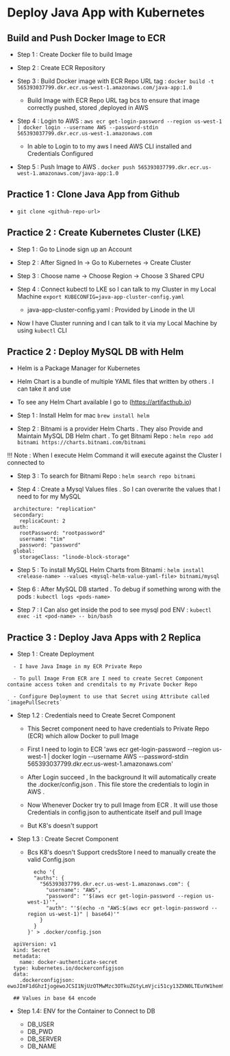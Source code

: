 # Deploy Java App with Kubernetes

## Build and Push Docker Image to ECR 

  - Step 1 : Create Docker file to build Image

  - Step 2 : Create ECR Repository

  - Step 3 : Build Docker image with ECR Repo URL tag : `docker build -t 565393037799.dkr.ecr.us-west-1.amazonaws.com/java-app:1.0`

    - Build Image with ECR Repo URL tag bcs to ensure that image correctly pushed, stored ,deployed in AWS
   
  - Step 4 : Login to AWS : `aws ecr get-login-password --region us-west-1 | docker login --username AWS --password-stdin 565393037799.dkr.ecr.us-west-1.amazonaws.com`
  
    - In able to Login to to my aws I need AWS CLI installed and Credentials Configured  
   
  - Step 5 : Push Image to AWS . `docker push 565393037799.dkr.ecr.us-west-1.amazonaws.com/java-app:1.0`  

## Practice 1 : Clone Java App from Github

  - `git clone <github-repo-url>`

## Practice 2 : Create Kubernetes Cluster (LKE)

  - Step 1 : Go to Linode sign up an Account

  - Step 2 : After Signed In -> Go to Kubernetes -> Create Cluster

  - Step 3 : Choose name -> Choose Region -> Choose 3 Shared CPU

  - Step 4 : Connect kubectl to LKE so I can talk to my Cluster in my Local Machine `export KUBECONFIG=java-app-cluster-config.yaml`

      - java-app-cluster-config.yaml : Provided by Linode in the UI
   
  - Now I have Cluster running and I can talk to it via my Local Machine by using `kubectl` CLI

## Practice 2 : Deploy MySQL DB with Helm 

  - Helm is a Package Manager for Kubernetes

  - Helm Chart is a bundle of multiple YAML files that written by others . I can take it and use

  - To see any Helm Chart available I go to (https://artifacthub.io)

  - Step 1 : Install Helm for mac `brew install helm`

  - Step 2 : Bitnami is a provider Helm Charts . They also Provide and Maintain MySQL DB Helm chart . To get Bitnami Repo : `helm repo add bitnami https://charts.bitnami.com/bitnami`

  !!! Note : When I execute Helm Command it will execute against the Cluster I connected to 

  - Step 3 : To search for Bitnami Repo : `helm search repo bitnami`

  - Step 4 : Create a Mysql Values files . So I can overwrite the values that I need to for my MySQL

  ```
    architecture: "replication"
    secondary:
      replicaCount: 2
    auth:
      rootPassword: "rootpassword"
      username: "tim"
      password: "password"
    global:
      storageClass: "linode-block-storage"
  ```

  - Step 5 : To install MySQL Helm Charts from Bitnami : `helm install <release-name> --values <mysql-helm-value-yaml-file> bitnami/mysql
`
  - Step 6 : After MySQL DB started . To debug if something wrong with the pods : `kubectl logs <pods-name>`

  - Step 7 : I Can also get inside the pod to see mysql pod ENV : `kubectl exec -it <pod-name> -- bin/bash` 

## Practice 3 : Deploy Java Apps with 2 Replica 

  - Step 1 : Create Deployment

  ```
    - I have Java Image in my ECR Private Repo

    - To pull Image From ECR are I need to create Secret Component containe access token and crenditals to my Private Docker Repo
   
    - Configure Deployment to use that Secret using Attribute called `imagePullSecrets` 
  ```

  - Step 1.2 : Credentials need to Create Secret Component 
  
    - This Secret component need to have credentials to Private Repo (ECR) which allow Docker to pull Image 
  
    - First I need to login to ECR 'aws ecr get-login-password --region us-west-1 | docker login --username AWS --password-stdin 565393037799.dkr.ecr.us-west-1.amazonaws.com'
  
    - After Login succeed , In the background It will automatically create the .docker/config.json . This file store the credentials to login in AWS  . 
  
    - Now Whenever Docker try to pull Image from ECR . It will use those Credentials in config.json to authenticate itself and pull Image
   
    - But K8's doesn't support 
   
  - Step 1.3 : Create Secret Component

    - Bcs K8's doesn't Support credsStore I need to manually create the valid Config.json
   
      ```
        echo '{
        "auths": {
          "565393037799.dkr.ecr.us-west-1.amazonaws.com": {
            "username": "AWS",
            "password": "'$(aws ecr get-login-password --region us-west-1)'",
            "auth": "'$(echo -n "AWS:$(aws ecr get-login-password --region us-west-1)" | base64)'"
          }
        }
      }' > .docker/config.json
      ```
 
  ```
    apiVersion: v1
    kind: Secret
    metadata:
      name: docker-authenticate-secret
    type: kubernetes.io/dockerconfigjson
    data:
      .dockerconfigjson: ewoJImF1dGhzIjogewoJCSI1NjUzOTMwMzc3OTkuZGtyLmVjci51cy13ZXN0LTEuYW1hem9uYXdzLmNvbSI6IHt9Cgl9LAoJImNyZWRzU3RvcmUiOiAiZGVza3RvcCIsCgkiY3VycmVudENvbnRleHQiOiAiZGVza3RvcC1saW51eCIKfQ==

    ## Values in base 64 encode 
  ```

  - Step 1.4: ENV for the Container to Connect to DB

    - DB_USER
    - DB_PWD
    - DB_SERVER
    - DB_NAME 



  
  
  
  
  





